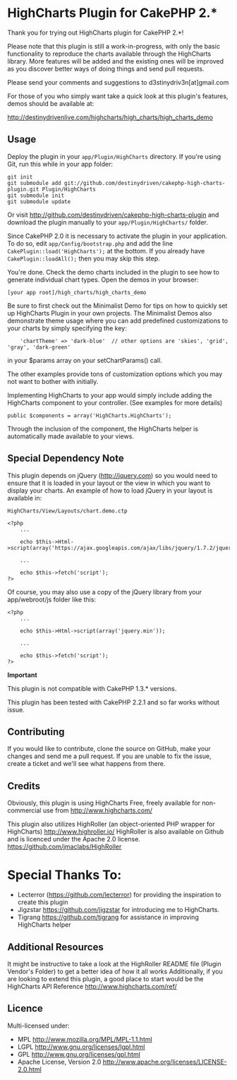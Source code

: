 # HighCharts Plugin for CakePHP 2.* #

Thank you for trying out HighCharts plugin for CakePHP 2.*!

Please note that this plugin is still a work-in-progress, with only the basic
functionality to reproduce the charts available through the HighCharts library.
More features will be added and the existing ones will be improved as you discover better ways of doing things and send pull requests.

Please send your comments and suggestions to d3stinydriv3n[at]gmail.com

For those of you who simply want take a quick look at this plugin's features,  demos should be available at:

<http://destinydrivenlive.com/highcharts/high_charts/high_charts_demo>

## Usage ##

Deploy the plugin in your `app/Plugin/HighCharts` directory. If you're using
Git, run this while in your app folder:

	git init
	git submodule add git://github.com/destinydriven/cakephp-high-charts-plugin.git Plugin/HighCharts
	git submodule init
	git submodule update

Or visit <http://github.com/destinydriven/cakephp-high-charts-plugin>
and download the plugin manually to your `app/Plugin/HighCharts/` folder.

Since CakePHP 2.0 it is necessary to activate the plugin in your application. To do so,
edit `app/Config/bootstrap.php` and add the line `CakePlugin::load('HighCharts');` at the
bottom. If you already have `CakePlugin::loadAll();` then you may skip this step.

You're done. Check the demo charts included in the plugin to see how to generate
individual chart types. Open the demos in your browser:

	[your app root]/high_charts/high_charts_demo

Be sure to first check out the Minimalist Demo for tips on how to quickly set up HighCharts Plugin in your own projects.
The Minimalist Demos also demonstrate theme usage where you can add predefined customizations to your charts by simply
specifying the key:

        'chartTheme' => 'dark-blue'  // other options are 'skies', 'grid', 'gray', 'dark-green'

in your $params array on your setChartParams() call.

The other examples provide tons of customization options which you may not want to bother with initially.

Implementing HighCharts to your app would simply include adding the HighCharts component to your controller. (See examples for more details)

	public $components = array('HighCharts.HighCharts');

Through the inclusion of the component, the HighCharts helper is automatically made available to your views.

## Special Dependency Note ##

This plugin depends on jQuery (<http://jquery.com>) so you would need to ensure that it is loaded in your layout or the
view in which you want to display your charts. An example of how to load jQuery in your layout is available in:

	HighCharts/View/Layouts/chart.demo.ctp

	<?php
		...

		echo $this->Html->script(array('https://ajax.googleapis.com/ajax/libs/jquery/1.7.2/jquery.min.js'));

		...

		echo $this->fetch('script');
	?>

Of course, you may also use a copy of the jQuery library from your app/webroot/js folder like this:

	<?php
		...

		echo $this->Html->script(array('jquery.min'));

		...

		echo $this->fetch('script');
	?>

**Important**

This plugin is not compatible with CakePHP 1.3.* versions.

This plugin has been tested with CakePHP 2.2.1 and so far works without issue.


## Contributing ##

If you would like to contribute, clone the source on GitHub, make your changes and send me a pull request.
If you are unable to fix the issue, create a ticket and we'll see what happens from there.

## Credits ##

Obviously, this plugin is using HighCharts Free, freely available for non-commercial use from
<http://www.highcharts.com/>

This plugin also utilizes HighRoller (an object-oriented PHP wrapper for HighCharts)
<http://www.highroller.io/>
HighRoller is also available on Github and is licenced under  the Apache 2.0 license.
<https://github.com/jmaclabs/HighRoller>

# Special Thanks To: #

* Lecterror (<https://github.com/lecterror>) for providing the inspiration to create this plugin
* Jigzstar <https://github.com/jigzstar> for introducing me to HighCharts.
* Tigrang <https://github.com/tigrang> for assistance in improving HighCharts helper


## Additional Resources ##
It might be instructive to take a look at the HighRoller README file (Plugin Vendor's Folder) to get a better idea of how it all works
Additionally, if you are looking to extend this plugin, a good place to start would be the HighCharts API Reference
<http://www.highcharts.com/ref/>

## Licence ##

Multi-licensed under:

* MPL <http://www.mozilla.org/MPL/MPL-1.1.html>
* LGPL <http://www.gnu.org/licenses/lgpl.html>
* GPL <http://www.gnu.org/licenses/gpl.html>
* Apache License, Version 2.0 <http://www.apache.org/licenses/LICENSE-2.0.html>

